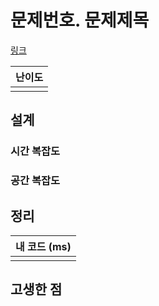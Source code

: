 # 문제번호. 문제제목

[링크](www)

| 난이도 |
| :----: |
|        |

## 설계

### 시간 복잡도

### 공간 복잡도

## 정리

| 내 코드 (ms) |
| :----------: |
|              |

## 고생한 점
